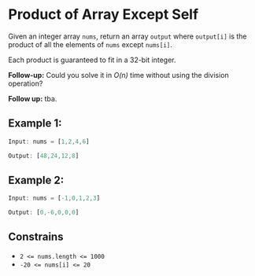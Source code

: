 # Product of Array Except Self

Given an integer array `nums`, return an array `output` where `output[i]` is the product of all the elements of `nums` except `nums[i]`.

Each product is guaranteed to fit in a 32-bit integer.

**Follow-up:** Could you solve it in *O(n)* time without using the division operation?

**Follow up:** tba.

## Example 1:

```ts
Input: nums = [1,2,4,6]

Output: [48,24,12,8]
```

## Example 2:

```ts
Input: nums = [-1,0,1,2,3]

Output: [0,-6,0,0,0]
```

## Constrains

- `2 <= nums.length <= 1000`
- `-20 <= nums[i] <= 20`
